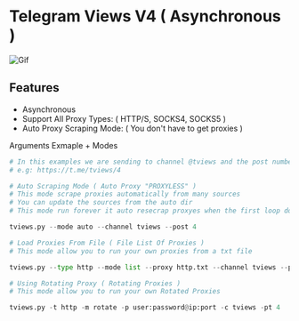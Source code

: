 # Telegram Views V4 ( Asynchronous )

![Gif](https://media4.giphy.com/media/v1.Y2lkPTc5MGI3NjExOGFkOTRiMTdjMTc3OTJhZmU0MDRmZGFlNGJiMjA3NGYxOGQwM2Y2ZSZlcD12MV9pbnRlcm5hbF9naWZzX2dpZklkJmN0PWc/jStbo9qVAJsObKKr5a/giphy.gif)


## Features
- Asynchronous
- Support All Proxy Types: ( HTTP/S, SOCKS4, SOCKS5 ) 
- Auto Proxy Scraping Mode: ( You don't have to get proxies )


Arguments Exmaple + Modes

```python
# In this examples we are sending to channel @tviews and the post number is ( 4 )
# e.g: https://t.me/tviews/4
```

```python
# Auto Scraping Mode ( Auto Proxy "PROXYLESS" )
# This mode scrape proxies automatically from many sources
# You can update the sources from the auto dir
# This mode run forever it auto resecrap proxyes when the first loop done

tviews.py --mode auto --channel tviews --post 4
```

```python
# Load Proxies From File ( File List Of Proxies )
# This mode allow you to run your own proxies from a txt file

tviews.py --type http --mode list --proxy http.txt --channel tviews --post 4
```

```python
# Using Rotating Proxy ( Rotating Proxies )
# This mode allow you to run your own Rotated Proxies

tviews.py -t http -m rotate -p user:password@ip:port -c tviews -pt 4
```
